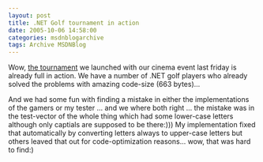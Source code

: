 ```yaml
---
layout: post
title: .NET Golf tournament in action
date: 2005-10-06 14:58:00
categories: msdnblogarchive
tags: Archive MSDNBlog
---
```


Wow, [the tournament](http://codefairway.net/de/currenthole.aspx) we launched with our cinema event last friday is already full in action. We have a number of .NET golf players who already solved the problems with amazing code-size (663 bytes)...


And we had some fun with finding a mistake in either the implementations of the gamers or my tester ... and we where both right ... the mistake was in the test-vector of the whole thing which had some lower-case letters although only captials are supposed to be there:))) My implementation fixed that automatically by converting letters always to upper-case letters but others leaved that out for code-optimization reasons... wow, that was hard to find:)


